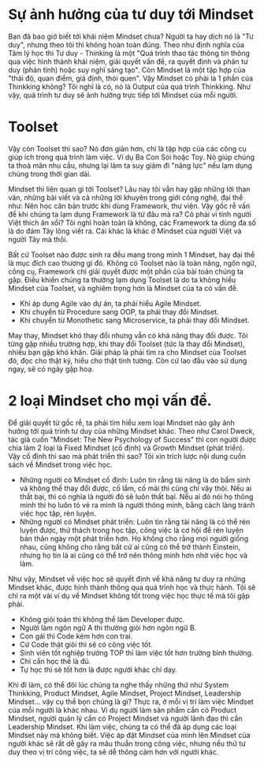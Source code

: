 # Sự ảnh hưởng của tư duy tới Mindset
Bạn đã bao giờ biết tới khái niệm Mindset chưa? Người ta hay dịch nó là "Tư duy", nhưng theo tôi thì không hoàn toàn đúng. Theo như định nghĩa của Tâm lý học thì Tư duy - Thinking là một "Quá trình thao tác thông tin thông qua việc hình thành khái niệm, giải quyết vấn đề, ra quyết định và phản tư duy (phản tỉnh) hoặc suy nghĩ sáng tạo". Còn Mindset là một tập hợp của "thái độ, quan điểm, giả định, thói quen". Vậy Mindset có phải là 1 phần của Thinkking không? Tôi nghĩ là có, nó là Output của quá trình Thinkking. Như vậy, quá trình tư duy sẽ ảnh hưởng trực tiếp tới Mindset của mỗi người. 

# Toolset 
Vậy còn Toolset thì sao? Nó đơn giản hơn, chỉ là tập hợp của các công cụ giúp ích trong quá trình làm việc. Ví dụ Ba Con Sói hoặc Toy. Nó giúp chúng ta thoả mãn nhu cầu, nhưng lại làm ta suy giảm đi "năng lực" nếu lạm dụng chúng trong thời gian dài. 

Mindset thì liên quan gì tới Toolset? Lâu nay tôi vẫn hay gặp những lời than vãn, những bài viết và cả những lời khuyên trong giới công nghệ, đại thể như: Nên học căn bản trước khi dùng Framework, thư viện. Vậy gốc rễ vấn đề khi chúng ta lạm dụng Framework là từ đâu mà ra? Có phải vì tính người Việt thích ăn xổi? Tôi nghĩ hoàn toàn là không, các Framework ta dùng đa số là do đám Tây lông viết ra. Cái khác là khác ở Mindset của người Việt và người Tây mà thôi.

Bất cứ Toolset nào được sinh ra đều mang trong mình 1 Mindset, hay đại thể là mục đích cao thượng gì đó. Không có Toolset nào là toàn năng, ngôn ngữ, công cụ, Framework chỉ giải quyết được một phần của bài toán chúng ta gặp. Điều khiến chúng ta thường lạm dụng Toolset là do ta không hiểu Mindset của Toolset, và nghiêm trọng hơn là Mindset của ta có vấn đề. 
* Khi áp dụng Agile vào dự án, ta phải hiểu Agile Mindset.
* Khi chuyển từ Procedure sang OOP, ta phải thay đổi Mindset. 
* Khi chuyển từ Monothetic sang Microservice, ta phải thay đổi Mindset.

May thay, Mindset khó thay đổi nhưng vẫn có khả năng thay đổi được. Tôi từng gặp nhiều trường hợp, khi thay đổi Toolset (tức là thay đổi Mindset), nhiều bạn gặp khó khăn. Giải pháp là phải tìm ra cho Mindset của Toolset đó, đọc cho thật kỹ, hiểu cho thật tinh tường. Còn cứ lao đầu vào sử dụng ngay, sẽ có ngày gặp hoạ. 

# 2 loại Mindset cho mọi vấn đề.
Để giải quyết từ gốc rễ, ta phải tìm hiểu xem loại Mindset nào gây ảnh hưởng tới quá trình tư duy của những Mindset khác. Theo như Carol Dweck, tác giả cuốn "Mindset: The New Psychology of Success" thì con người được chia làm 2 loại là Fixed Mindset (cố định) và Growth Mindset (phát triển). Vậy cố định thì sao mà phát triển thì sao? Tôi xin trích lược nội dung cuốn sách về Mindset trong việc học.
* Những người có Mindset cố định: Luôn tin rằng tài năng là do bẩm sinh và không thể thay đổi được, cố lắm, cố mãi thì cũng chỉ vậy thôi. Nếu ai thất bại, thì có nghĩa là người đó sẽ luôn thất bại. Nếu ai đó nói họ thông minh thì họ luôn tỏ vẻ ra mình là người thông minh, bằng cách lảng tránh việc học tập, rèn luyện.
* Những người có Mindset phát triển: Luôn tin rằng tài năng là có thể rèn luyện được, thử thách trong học tập, công việc là cơ hội để rèn luyện bản thân ngày một phát triển hơn. Họ không cho rằng mọi người giống nhau, cũng không cho rằng bất cứ ai cũng có thể trở thành Einstein, nhưng họ tin là ai cũng có thể trở nên thông minh hơn nhờ việc học và làm. 

Như vậy, Mindset về việc học sẽ quyết định về khả năng tư duy ra những Mindset khác, được hình thành thông qua quá trình học và thực hành. Tôi sẽ chỉ ra một vài ví dụ về Mindset không tốt trong việc học thực tế mà tôi gặp phải. 

* Không giỏi toán thì không thể làm Developer được. 
* Người làm ngôn ngữ A thì thường giỏi hơn ngôn ngữ B. 
* Con gái thì Code kém hơn con trai. 
* Cứ Code thật giỏi thì sẽ có công việc tốt.
* Sinh viên tốt nghiệp trường TOP thì làm việc tốt hơn trường bình thường.
* Chỉ cần học thế là đủ.
* Tự học thì sẽ tốt hơn là được người khác chỉ dạy.

Khi đi làm, có thể đôi lúc chúng ta nghe thấy những thứ như System Thinkking, Product Mindset, Agile Mindset, Project Mindset, Leadership Mindset... vậy cụ thể bọn chúng là gì? Thực ra, ở mỗi vị trí làm việc Mindset của mỗi người là khác nhau. Ví dụ người làm sản phẩm cần có Product Mindset, người quản lý cần có Project Mindset và người lãnh đạo thì cần Leadership Mindset. Khi làm việc, chúng ta có thể đã áp dụng các loại Mindset này mà không biết. Việc áp đặt Mindset của mình lên Mindset của người khác sẽ rất dễ gây ra mâu thuẫn trong công việc, nhưng nếu thử tư duy theo vị trí công việc, ta sẽ dễ thông cảm hơn với người khác.